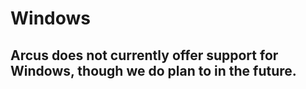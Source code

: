 # Windows

## Arcus does not currently offer support for Windows, though we do plan to in the future.
